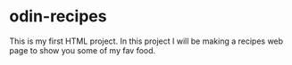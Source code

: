# odin-recipes

This is my first HTML project. 
In this project I will be making a recipes web page to show you some of my fav food.